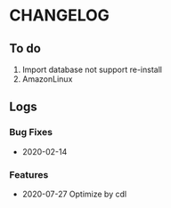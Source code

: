 # CHANGELOG

## To do

1. Import database not support re-install
2. AmazonLinux

## Logs

### Bug Fixes

* 2020-02-14  

### Features

* 2020-07-27  Optimize by cdl
